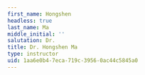```yaml
---
first_name: Hongshen
headless: true
last_name: Ma
middle_initial: ''
salutation: Dr.
title: Dr. Hongshen Ma
type: instructor
uid: 1aa6e0b4-7eca-719c-3956-0ac44c5845a0
---
```

